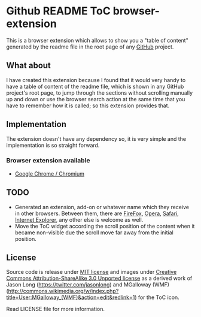 Github README ToC browser-extension
========================

This is a browser extension which allows to show you a "table of content" generated by the readme file in the root page of any [GitHub](https://github.com) project.

## What about

I have created this extension because I found that it would very handy to have a table of content of the readme file, which is shown in any GitHub project's root page, to jump through the sections without scrolling manually up and down or use the browser search action at the same time that you have to remember how it is called; so this extension provides that.

## Implementation

The extension doesn't have any dependency so, it is very simple and the implementation is so straight forward.

### Browser extension available
* [Google Chrome / Chromium](https://chrome.google.com/webstore/detail/github-readme-toc/lbmealnkdpmndleijdkljlofnmgmpcdf)

## TODO
* Generated an extension, add-on or whatever name which they receive in other browsers. Between them, there are [FireFox](http://firefox.com), [Opera](http://www.opera.com/), [Safari](https://www.apple.com/uk/safari/), [Internet Explorer](http://windows.microsoft.com/en-gb/internet-explorer/download-ie), any other else is welcome as well.
* Move the ToC widget according the scroll position of the content when it became non-visible due the scroll move far away from the initial position.


## License
Source code is release under [MIT license](http://mit-license.org/) and images under [Creative Commons Attribution-ShareAlike 3.0 Unported  license](http://creativecommons.org/licenses/by-sa/3.0/deed.en) as
a derived work of Jason Long (https://twitter.com/jasonlong) and MGalloway (WMF)
(http://commons.wikimedia.org/w/index.php?title=User:MGalloway_(WMF)&action=edit&redlink=1)
for the ToC icon.

Read LICENSE file for more information.
